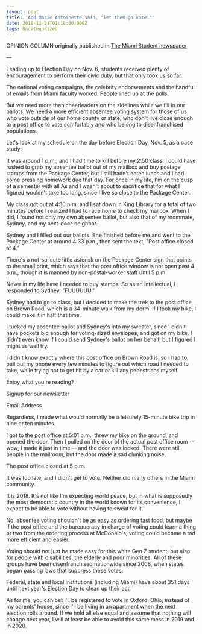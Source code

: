 ```yaml
---
layout: post
title: 'And Marie Antoinette said, "let them go vote!"'
date: 2018-11-21T01:18:00.000Z
tags: Uncategorized
---
```

OPINION COLUMN originally published in [The Miami Student newspaper](https://www.miamistudent.net/article/2018/11/and-marie-antoinette-said-let-them-go-vote)

—

Leading up to Election Day on Nov. 6, students received plenty of encouragement to perform their civic duty, but that only took us so far.



The national voting campaigns, the celebrity endorsements and the handful of emails from Miami faculty worked. People lined up at the polls.



But we need more than cheerleaders on the sidelines while we fill in our ballots. We need a more efficient absentee voting system for those of us who vote outside of our home county or state, who don't live close enough to a post office to vote comfortably and who belong to disenfranchised populations.



Let's look at my schedule on the day before Election Day, Nov. 5, as a case study:



It was around 1 p.m., and I had time to kill before my 2:50 class. I could have rushed to grab my absentee ballot out of my mailbox and buy postage stamps from the Package Center, but I still hadn't eaten lunch and I had some pressing homework due that day. For once in my life, I'm on the cusp of a semester with all As and I wasn't about to sacrifice that for what I figured wouldn't take too long, since I live so close to the Package Center.



My class got out at 4:10 p.m. and I sat down in King Library for a total of two minutes before I realized I had to race home to check my mailbox. When I did, I found not only my own absentee ballot, but also that of my roommate, Sydney, and my next-door-neighbor.



Sydney and I filled out our ballots. She finished before me and went to the Package Center at around 4:33 p.m., then sent the text, "Post office closed at 4."



There's a not-so-cute little asterisk on the Package Center sign that points to the small print, which says that the post office window is not open past 4 p.m., though it is manned by non-postal-worker staff until 5 p.m.



Never in my life have I needed to buy stamps. So as an intellectual, I responded to Sydney, "FUUUUUU."



Sydney had to go to class, but I decided to make the trek to the post office on Brown Road, which is a 34-minute walk from my dorm. If I took my bike, I could make it in half that time.



I tucked my absentee ballot and Sydney's into my sweater, since I didn't have pockets big enough for voting-sized envelopes, and got on my bike. I didn't even know if I could send Sydney's ballot on her behalf, but I figured I might as well try.



I didn't know exactly where this post office on Brown Road is, so I had to pull out my phone every few minutes to figure out which road I needed to take, while trying not to get hit by a car or kill any pedestrians myself.



Enjoy what you're reading?

Signup for our newsletter

Email Address

Regardless, I made what would normally be a leisurely 15-minute bike trip in nine or ten minutes.



I got to the post office at 5:01 p.m., threw my bike on the ground, and opened the door. Then I pulled on the door of the actual post office room -- wow, I made it just in time -- and the door was locked. There were still people in the mailroom, but the door made a sad clunking noise.



The post office closed at 5 p.m.



It was too late, and I didn't get to vote. Neither did many others in the Miami community.



It is 2018. It's not like I'm expecting world peace, but in what is supposedly the most democratic country in the world known for its convenience, I expect to be able to vote without having to sweat for it.



No, absentee voting shouldn't be as easy as ordering fast food, but maybe if the post office and the bureaucracy in charge of voting could learn a thing or two from the ordering process at McDonald's, voting could become a tad more efficient and easier.



Voting should not just be made easy for this white Gen Z student, but also for people with disabilities, the elderly and poor minorities. All of these groups have been disenfranchised nationwide since 2008, when states began passing laws that suppress these votes.



Federal, state and local institutions (including Miami) have about 351 days until next year's Election Day to clean up their act.



As for me, you can bet I'll be registered to vote in Oxford, Ohio, instead of my parents' house, since I'll be living in an apartment when the next election rolls around. If we hold all else equal and assume that nothing will change next year, I will at least be able to avoid this same mess in 2019 and in 2020.
